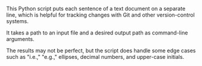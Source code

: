 This Python script puts each sentence of a text document on a separate line, which is helpful for tracking changes with Git and other version-control systems.

It takes a path to an input file and a desired output path as command-line arguments.

The results may not be perfect, but the script does handle some edge cases such as "i.e.," "e.g.," ellipses, decimal numbers, and upper-case initials.
